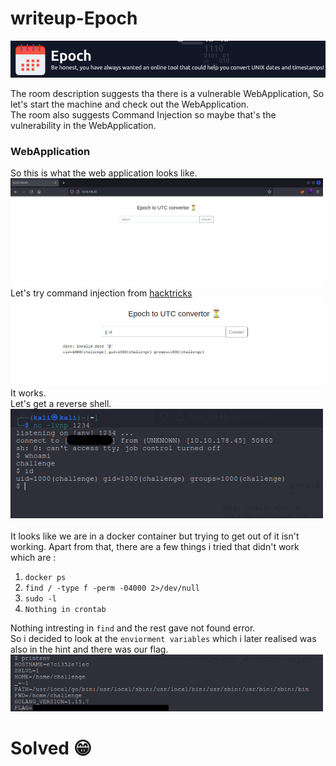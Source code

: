 <h1>writeup-Epoch</h1>
<img src="./img/logo.png" alt="logo" width="700">
<p>
    The room description suggests tha there is a vulnerable WebApplication, So let's start the machine and check out the WebApplication.<br>
    The room also suggests Command Injection so maybe that's the vulnerability in the WebApplication.
</p>

<h3>WebApplication</h3>
<p>
    So this is what the web application looks like.<br>
    <img src="./img/webPage.png" alt="webPage" width="500"><br>
    Let's try command injection from <a href="https://book.hacktricks.xyz/pentesting-web/command-injection">hacktricks</a><br>
    <img src="./img/webPage2.png" alt="webPage2" width="500"><br>
    It works.<br>
    Let's get a reverse shell. <br>
    <img src="./img/shell.png" alt="shell" width="500"><br><br>
    It looks like we are in a docker container but trying to get out of it isn't working. Apart from that, there are a few things i tried that didn't work which are : <br>
    <ol>
        <li><code>docker ps</code></li>
        <li><code>find / -type f -perm -04000 2>/dev/null</code></li>
        <li><code>sudo -l</code></li>
        <li><code>Nothing in crontab</code></li>
    </ol>
    Nothing intresting in <code>find</code> and the rest gave <cod
    e>not found</code> error. <br>
    So i decided to look at the <code>enviorment variables</code> which i later realised was also in the hint and there was our flag.<br>
    <img src="./img/flag.png" alt="flag" width="500">
</p>
<h1>Solved 😁</h1>